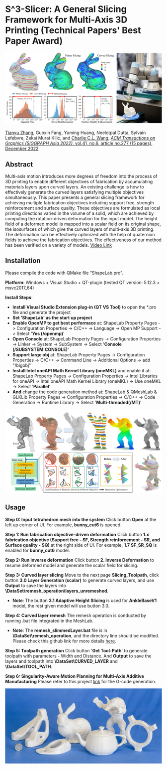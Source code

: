 # S^3-Slicer: A General Slicing Framework for Multi-Axis 3D Printing (Technical Papers' Best Paper Award)

![](DataSet/figures/teaser.jpg)

[Tianyu Zhang](https://www.linkedin.com/in/tianyu-zhang-49b8231b5/), Guoxin Fang, Yuming Huang, Neelotpal Dutta, Sylvain Lefebvre, Zekai Murat Kilic, and [Charlie C.L. Wang](https://mewangcl.github.io/), [*ACM Transactions on Graphics (SIGGRAPH Asia 2022)*, vol.41, no.6, article no.277 (15 pages), December 2022](https://dl.acm.org/doi/10.1145/3550454.3555516)

## Abstract
Multi-axis motion introduces more degrees of freedom into the process of 3D printing to enable different objectives of fabrication by accumulating materials layers upon curved layers. An existing challenge is how to effectively generate the curved layers satisfying multiple objectives simultaneously. This paper presents a general slicing framework for achieving multiple fabrication objectives including support free, strength reinforcement and surface quality. These objectives are formulated as local printing directions varied in the volume of a solid, which are achieved by computing the rotation-driven deformation for the input model. The height field of a deformed model is mapped into a scalar field on its original shape, the isosurfaces of which give the curved layers of multi-axis 3D printing. The deformation can be effectively optimized with the help of quaternion fields to achieve the fabrication objectives. The effectiveness of our method has been verified on a variety of models. [Video Link](https://www.youtube.com/watch?v=qNm1ierKuUk)

## Installation

Please compile the code with QMake file “ShapeLab.pro”.

**Platform**: Windows + Visual Studio + QT-plugin (tested QT version: 5.12.3 + msvc2017_64)

**Install Steps**: 
- **Install Visual Studio Extension plug-in (QT VS Tool)** to open the *.pro file and generate the project
- **Set 'ShapeLab' as the start up project**
- **Enable OpenMP to get best performace** at: ShapeLab Property Pages -> Configuration Properties -> C/C++ -> Language -> Open MP Support -> Select '**Yes (/openmp)**'
- **Open Console** at: ShapeLab Property Pages -> Configuration Properties -> Linker -> System -> SubSystem -> Select '**Console (/SUBSYSTEM:CONSOLE)**'
- **Support large obj** at: ShapeLab Property Pages -> Configuration Properties -> C/C++ -> Command Line -> Additional Options -> add "/bigobj"
- **Install Intel oneAPI Math Kernel Library (oneMKL)** and enable it at: ShapeLab Property Pages -> Configuration Properties -> Intel Libraries for oneAPI -> Intel oneAPI Math Kernel Library (oneMKL) -> Use oneMKL -> Select '**Parallel**'
- **And** change the code generation method at: ShapeLab & QMeshLab & GLKLib Property Pages -> Configuration Properties -> C/C++ -> Code Generation -> Runtime Library -> Select '**Multi-threaded(/MT)**'

![](DataSet/figures/pipline.jpg)

## Usage
**Step 0: Input tetrahedron mesh into the system**
Click button **Open** at the left up corner of UI. For example, **bunny_cut6** is opened.

**Step 1: Run fabrication objective-driven deformation**
Click button **1.x fabrication objective (Support free - SF, Strength reinforcement - SR, and Surface quality - SQ)** at the right side of UI. For example, **1.7 SF_SR_SQ** is enabled for **bunny_cut6** model.

**Step 2: Run inverse deformation**
Click button **2. Inverse Deformation** to resume deformed model and generate the scalar field for slicing.

**Step 3: Curved layer slicing**
Move to the next page **Slicing_Toolpath**, click button **3.0 Layer Generation (scalar)** to generate curved layers, and use **Output** to save the layers into **\DataSet\remesh_operation\layers_unremeshed**.

- **Note**: The button **3.1 Adaptive Height Slicing** is used for **AnkleBaseV1** model, the rest given model will use button 3.0.

**Step 4: Curved layer remesh**
The remesh operation is conducted by running .bat file integrated in the MeshLab.

- **Note**: The **remesh_slimmedLayer.bat** file is in **\DataSet\remesh_operation**, and the directory line should be modified. Please check this github link for more details [here](https://github.com/zhangty019/remesh_bat).

**Step 5: Toolpath generation**
Click button '**Get Tool-Path**' to generate toolpath with parameters - Width and Distance. And **Output** to save the layers and toolpath into **\DataSet\CURVED_LAYER** and **\DataSet\TOOL_PATH**.

**Step 6: Singularity-Aware Motion Planning for Multi-Axis Additive Manufacturing**
Please refer to this project [link](https://github.com/zhangty019/MultiAxis_3DP_MotionPlanning) for the G-code generation.

![](DataSet/figures/printingResult.jpg)

